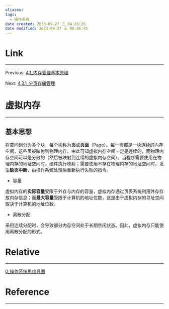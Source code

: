 ```yaml
---
aliases:
tags:
  - 操作系统
date created: 2023-09-27 三 04:26:26
date modified: 2023-09-27 三 08:06:45
---
```


# Link

---

Previous: [4.1_内存管理基本原理](4.1_内存管理基本原理.md)

Next: [4.3.1_分页存储管理](4.3.1_分页存储管理.md)

# 虚拟内存

---

## 基本思想

将空间划分为多个块，每个块称为**页**或**页面**（Page）。每一页都是一块连续的内存空间，这些页被映射到物理内存。由此可知虚拟内存空间一定是连续的，而物理内存空间可以是分散的（然后被映射到连续的虚拟内存空间）。当程序需要使用在物理内存的地址空间时，硬件执行映射；需要使用不存在物理内存的地址空间时，发生**缺页中断**，由操作系统处理后重新执行失败的指令。

- 容量

虚拟内存的**实际容量**受限于外存与内存的容量，虚拟内存通过页表系统利用外存存放内存信息；而**最大容量**受限于计算机的地址位数，这是由于虚拟内存的寻址空间取决于计算机的地址位数。

- 离散分配

采用连续分配时，会导致部分内存空间处于长期空闲状态。因此，虚拟内存只能使用离散分配的形式。

# Relative

---

[0_操作系统思维导图](0_操作系统思维导图.md)

# Reference

---
